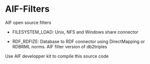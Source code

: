 AIF-Filters
===========

AIF open source filters

- FILESYSTEM_LOAD: Unix, NFS and Windows share connector

- RDF_RDFIZE: Database to RDF connector using DirectMapping or RDBRML norms. AIF filter version of db2triples 

Use AIF developper kit to compile this source code

